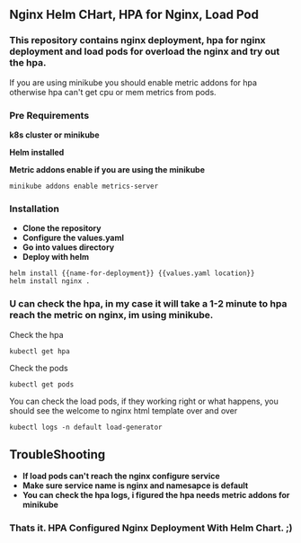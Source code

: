 ## Nginx Helm CHart, HPA for Nginx, Load Pod

### This repository contains nginx deployment, hpa for nginx deployment and load pods for overload the nginx and try out the hpa.

If you are using minikube you should enable metric addons for hpa otherwise hpa can't get cpu or mem metrics from pods.

### Pre Requirements

**k8s cluster or minikube**

**Helm installed**

**Metric addons enable if you are using the minikube**
```
minikube addons enable metrics-server
```

### Installation
* **Clone the repository**
* **Configure the values.yaml**
* **Go into values directory**
* **Deploy with helm**
```
helm install {{name-for-deployment}} {{values.yaml location}}
helm install nginx .
```

### U can check the hpa, in my case it will take a 1-2 minute to hpa reach the metric on nginx, im using minikube.

Check the hpa
```
kubectl get hpa 
```

Check the pods 
```
kubectl get pods
```

You can check the load pods, if they working right or what happens, you should see the welcome to nginx html template over and over
```
kubectl logs -n default load-generator
```

## TroubleShooting
* **If load pods can't reach the nginx configure service**
* **Make sure service name is nginx and namesapce is default**
* **You can check the hpa logs, i figured the hpa needs metric addons for minikube**

### Thats it. HPA Configured Nginx Deployment With Helm Chart. ;) 